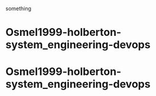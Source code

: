 something
# Osmel1999-holberton-system_engineering-devops
# Osmel1999-holberton-system_engineering-devops
